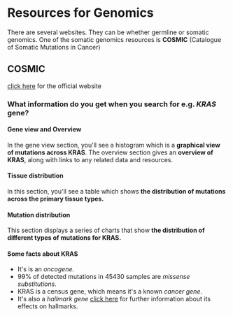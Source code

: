 # Resources for Genomics
There are several websites. They can be whether germline or somatic genomics. One of the somatic genomics resources is **COSMIC** (Catalogue of Somatic Mutations in Cancer)

## COSMIC
[click here](https://cancer.sanger.ac.uk/cosmic) for the official website 

### What information do you get when you search for e.g. *KRAS* gene?

#### Gene view and Overview
In the gene view section, you'll see a histogram which is a **graphical view of mutations across KRAS**. The overview section gives an **overview of KRAS**, along with links to any related data and resources.

#### Tissue distribution
In this section, you'll see a table which shows **the distribution of mutations across the primary tissue types.**

#### Mutation distribution
This section displays a series of charts that show **the distribution of different types of mutations for KRAS.** 

#### Some facts about KRAS
- It's is an *oncogene.*
- 99% of detected mutations in 45430 samples are *missense substitutions*. 
- KRAS is a census gene, which means it's a known *cancer gene*.
- It's also a *hallmark gene* [click here](https://cancer.sanger.ac.uk/cosmic/census-page/KRAS) for further information about its effects on hallmarks.




